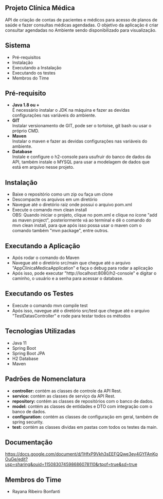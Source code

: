 ## **Projeto Clínica Médica**
API de criação de contas de pacientes e médicos para acesso de planos de saúde e fazer consultas médicas agendadas. O objetivo da aplicação é criar consultar agendadas no Ambiente sendo disponibilizado para visualização.

## **Sistema**
- Pré-requisitos
-	Instalação
-	Executando a Instalação
-	Executando os testes
-	Membros do Time

## **Pré-requisito**
-	**Java 1.8 ou +**<br>
É necessário instalar o JDK na máquina e fazer as devidas configurações nas variáveis do ambiente.
-	**GIT**<br>
Instalar versionamento de GIT, pode ser o tortoise, git bash ou usar o próprio CMD.
-	**Maven**<br>
Instalar o maven e fazer as devidas configurações nas variáveis do ambiente. 
-	**Database**<br>
Instale e configure o h2-console para usufruir do banco de dados da API, também instale o MYSQL para usar a modelagem de dados que está em arquivo nesse projeto.

## **Instalação**
-	Baixe o repositório como um zip ou faça um clone<br>
-	Descompacte os arquivos em um diretório<br>
-	Navegue até o diretório raiz onde possui o arquivo pom.xml<br>
-	Execute o comando mvn clean install<br>
OBS: Quando iniciar o projeto, clique no pom.xml e clique no ícone "add as maven project", posteriormente vá ao terminal e dê o comando do mvn clean install, para que após isso possa usar o maven com o comando também "mvn package", entre outros.

## **Executando a Aplicação**
-	Após rodar o comando do Maven<br>
-	Navegue até o diretório src/main que chegue até o arquivo "AppClinicaMedicaApplication" e faça o debug para rodar a aplicação<br>
- Após isso, pode executar "http://localhost:8080/h2-console" e digitar o caminho, o usuário e a senha para acessar o database.

## **Executando os Testes**
-	Execute o comando mvn compile test<br>
-	Após isso, navegue até o diretório src/test que chegue até o arquivo "TestDatasController" e rode para testar todos os métodos

## **Tecnologias Utilizadas**
-	Java 11
-	Spring Boot
-	Spring Boot JPA
-	H2 Database
-	Maven

## **Padrões de Nomenclatura**
-	**controller:** contém as classes de controle da API Rest.
-	**service:** contém as classes de serviço da API Rest.
-	**repository:** contém as classes de repositórios com o banco de dados.
-	**model:** contém as classes de entidades e DTO com integração com o banco de dados.
-	**configuration:** contém as classes de configuração em geral, também de spring security.
-	**test:** contém as classes dividas em pastas com todos os testes da main.

## **Documentação**
https://docs.google.com/document/d/1HfxP9Vkh3sEEFQQwe3ey4GYFAnKpOuGe/edit?usp=sharing&ouid=115083074598686078110&rtpof=true&sd=true

## **Membros do Time**
-	Rayana Ribeiro Bonfanti
